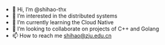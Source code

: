 - 👋 Hi, I’m @shihao-thx
- 👀 I’m interested in the distributed systems
- 🌱 I’m currently learning the Cloud Native
- 💞️ I’m looking to collaborate on projects of C++ and Golang 
- 📫 How to reach me shihao@zju.edu.cn
<!---
shihao-thx/shihao-thx is a ✨ special ✨ repository because its `README.md` (this file) appears on your GitHub profile.
You can click the Preview link to take a look at your changes.
--->
